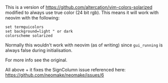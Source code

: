 This is a version of https://github.com/altercation/vim-colors-solarized
modified to always use true color (24 bit rgb). This means it will work with
neovim with the following:

    set termguicolors
    set background=light " or dark
    colorscheme solarized

Normally this wouldn't work with neovim (as of writing) since `gui_running` is always false during initialisation.

For more info see the original.

All above + it fixes the SignColumn issue referenced here: https://github.com/neomake/neomake/issues/6
